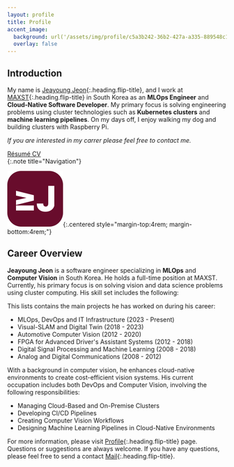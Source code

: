 ```yaml
---
layout: profile
title: Profile
accent_image: 
  background: url('/assets/img/profile/c5a3b242-36b2-427a-a335-889548c1f282.jpg') center/cover
  overlay: false
---
```



## Introduction

My name is [Jeayoung Jeon]{:.heading.flip-title}, and I work at [MAXST]{:.heading.flip-title} in South Korea as an **MLOps Engineer** and **Cloud-Native Software Developer**. My primary focus is solving engineering problems using cluster technologies such as **Kubernetes clusters** and **machine learning pipelines**. On my days off, I enjoy walking my dog and building clusters with Raspberry Pi.

*If you are interested in my carrer please feel free to contact me.*

<div class="screen-only">
  <a href="/profile/resume" class="btn btn-sm btn-primary mt1">
    <small class="icon-briefcase"></small>
    Résumé
  </a>
  <a href="/profile/cv" class="btn btn-sm btn-primary mt1">
    <small class="icon-briefcase"></small>
    CV
  </a>
</div>
{:.note title="Navigation"}


![Logo of this site](../assets/icons/icon-128x128.png){:.centered style="margin-top:4rem; margin-bottom:4rem;"}


## Career Overview

**Jeayoung Jeon** is a software engineer specializing in **MLOps** and **Computer Vision** in South Korea. He holds a full-time position at MAXST. Currently, his primary focus is on solving vision and data science problems using cluster computing. His skill set includes the following:

<!-- 대학교, 대학원, 직장생활 동안 진행한 전공 과목 및 프로젝트 -->
This lists contains the main projects he has worked on during his career:

- MLOps, DevOps and IT Infrastructure (2023 - Present)
- Visual-SLAM and Digital Twin (2018 - 2023)
- Automotive Computer Vision (2012 - 2020)
- FPGA for Advanced Driver's Assistant Systems (2012 - 2018)
- Digital Signal Processing and Machine Learning (2008 - 2018)
- Analog and Digital Communications (2008 - 2012)

<!-- **The annual interval stands for the focused duration of his full efforts*
{:.faded} -->
With a background in computer vision, he enhances cloud-native environments to create cost-efficient vision systems. His current occupation includes both DevOps and Computer Vision, involving the following responsibilities:

- Managing Cloud-Based and On-Premise Clusters
- Developing CI/CD Pipelines
- Creating Computer Vision Workflows
- Designing Machine Learning Pipelines in Cloud-Native Environments

For more information, please visit [Profile]{:.heading.flip-title} page. Questions or suggestions are always welcome. If you have any questions, please feel free to send a contact [Mail]{:.heading.flip-title}.

[Jeayoung Jeon]: https://www.linkedin.com/in/jyje "LinkedIn Profile"
[Profile]: profile/ "my-profile --verbose"
[Résumé]: profile/resume/ "my-profile resume"
[Curriculum Vitae]: profile/cv/ "my-profile cv"
[CV]: profile/cv/ "my-profile cv"
[Works]: works/
[Articles]: articles/
[Blog]: blog/
[MAXST]: https://www.linkedin.com/company/maxst/ "LinkedIn profile of MAXST Co., Ltd."

[Mail]: mailto:jyjeon+online@outlook.com?subject=To&nbsp;Jeayoung&nbsp;Jeon